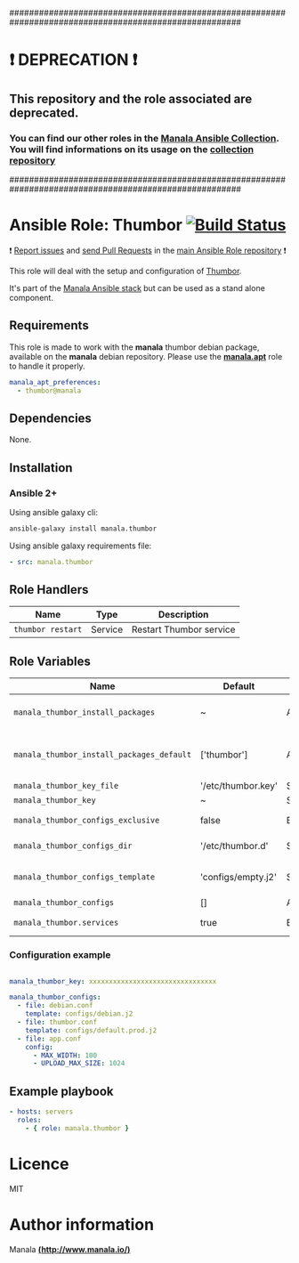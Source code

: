 #######################################################################################################

# :exclamation: DEPRECATION :exclamation:

## This repository and the role associated are deprecated.

### You can find our other roles in the [Manala Ansible Collection](https://galaxy.ansible.com/manala/roles). You will find informations on its usage on the [collection repository](https://github.com/manala/ansible-roles)

#######################################################################################################

# Ansible Role: Thumbor [![Build Status](https://travis-ci.org/manala/ansible-role-thumbor.svg?branch=master)](https://travis-ci.org/manala/ansible-role-thumbor)

:exclamation: [Report issues](https://github.com/manala/ansible-roles/issues) and [send Pull Requests](https://github.com/manala/ansible-roles/pulls) in the [main Ansible Role repository](https://github.com/manala/ansible-roles) :exclamation:

This role will deal with the setup and configuration of [Thumbor](http://thumbor.org/).

It's part of the [Manala Ansible stack](http://www.manala.io) but can be used as a stand alone component.

## Requirements

This role is made to work with the __manala__ thumbor debian package, available on the __manala__ debian repository. Please use the [**manala.apt**](https://galaxy.ansible.com/manala/apt/) role to handle it properly.

```yaml
manala_apt_preferences:
  - thumbor@manala
```

## Dependencies

None.

## Installation

### Ansible 2+

Using ansible galaxy cli:

```bash
ansible-galaxy install manala.thumbor
```

Using ansible galaxy requirements file:

```yaml
- src: manala.thumbor

```
## Role Handlers

| Name              | Type    | Description             |
| ----------------- | ------- | ----------------------- |
| `thumbor restart` | Service | Restart Thumbor service |

## Role Variables

| Name                                      | Default            | Type    | Description                            |
| ----------------------------------------- | ------------------ | ------- | -------------------------------------- |
| `manala_thumbor_install_packages`         | ~                  | Array   | Dependency packages to install         |
| `manala_thumbor_install_packages_default` | ['thumbor']        | Array   | Default dependency packages to install |
| `manala_thumbor_key_file`                 | '/etc/thumbor.key' | String  | Key file path                          |
| `manala_thumbor_key`                      | ~                  | String  | Key                                    |
| `manala_thumbor_configs_exclusive`        | false              | Boolean | Configurations exclusivity             |
| `manala_thumbor_configs_dir`              | '/etc/thumbor.d'   | String  | Configurations dir path                |
| `manala_thumbor_configs_template`         | 'configs/empty.j2' | String  | Default configurations template path   |
| `manala_thumbor_configs`                  | []                 | Array   | Configurations                         |
| `manala_thumbor.services`                 | true               | Boolean | Handle services                        |

### Configuration example

```yaml

manala_thumbor_key: xxxxxxxxxxxxxxxxxxxxxxxxxxxxxxxx

manala_thumbor_configs:
  - file: debian.conf
    template: configs/debian.j2
  - file: thumbor.conf
    template: configs/default.prod.j2
  - file: app.conf
    config:
      - MAX_WIDTH: 100
      - UPLOAD_MAX_SIZE: 1024
```

## Example playbook

```yaml
- hosts: servers
  roles:
    - { role: manala.thumbor }
```

# Licence

MIT

# Author information

Manala [**(http://www.manala.io/)**](http://www.manala.io)
